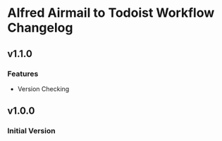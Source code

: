 # Alfred Airmail to Todoist Workflow Changelog

## v1.1.0 

### Features 

* Version Checking

## v1.0.0 

### Initial Version
